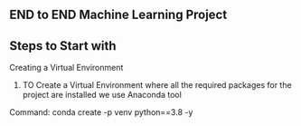 ## END to END Machine Learning Project

## Steps to Start with
Creating a Virtual Environment
1) TO Create a Virtual Environment where all the required packages for the project are installed we use Anaconda tool

Command: conda create -p venv python==3.8 -y

